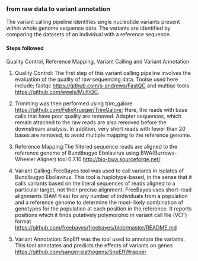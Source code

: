 ### from raw data to variant annotation
The variant calling pipeline identifies single nucleotide variants present within whole genome sequence data. The variants are identified by comparing the datasets of an individual with a reference sequence.
#### Steps followed
Quality Control,
Reference Mapping,
Variant Calling and
Variant Annotation

1. Quality Control: The first step of this variant calling pipeline involves the evaluation of the quality of raw sequencing data. Toolse used here include; fastqc https://github.com/s-andrews/FastQC and multiqc tools https://github.com/ewels/MultiQC. 

2. Trimming was then performed using trim_galore https://github.com/FelixKrueger/TrimGalore; Here, the reads with base calls that have poor quality are removed. Adapter sequences, which remain attached to the raw reads are also removed before the downstream analysis. In addition, very short reads with fewer than 20 bases are removed, to avoid multiple mapping to the reference genome.

3. Reference Mapping:The filtered sequence reads are aligned to the reference genome of Bundibugyo Ebolavirus using BWA(Burrows-Wheeler Aligner) tool 0.7.10 http://bio-bwa.sourceforge.net/

4. Variant Calling: FreeBayes tool was used to call variants in isolates of Bundibugyo Ebolavirus. This tool is haplotype-based, in the sense that it calls variants based on the literal sequences of reads aligned to a particular target, not their precise alignment. FreeBayes uses short-read alignments (BAM files) for any number of individuals from a population and a reference genome to determine the most-likely combination of genotypes for the population at each position in the reference. It reports positions which it finds putatively polymorphic in variant call file (VCF) format https://github.com/freebayes/freebayes/blob/master/README.md

5. Variant Annotation: SnpEff was the tool used to annotate the variants. This tool annotates and predicts the effects of variants on genes https://github.com/sanger-pathogens/SnpEffWrapper 


